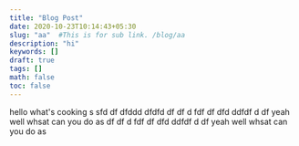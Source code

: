 ```yaml
---
title: "Blog Post"
date: 2020-10-23T10:14:43+05:30
slug: "aa"	#This is for sub link. /blog/aa
description: "hi"
keywords: []
draft: true
tags: []
math: false
toc: false
---
```


hello what's cooking s sfd df dfddd dfdfd df df d fdf df dfd
 ddfdf d df yeah well whsat can you do as
  df df d fdf df dfd
 ddfdf d df yeah well whsat can you do as